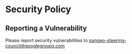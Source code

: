 # Security Policy

## Reporting a Vulnerability

Please report security vulnerabilities to pangeo-steering-council@googlegroups.com 
